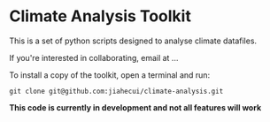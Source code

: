 # Climate Analysis Toolkit

This is a set of python scripts designed to analyse climate datafiles.

If you're interested in collaborating, email at ...

To install a copy of the toolkit, open a terminal and run:
```
git clone git@github.com:jiahecui/climate-analysis.git
```
**This code is currently in development and not all features will work**
